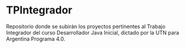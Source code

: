 # TPIntegrador
Repositorio donde se subirán los proyectos pertinentes al Trabajo Integrador del curso Desarrollador Java Inicial, dictado por la UTN para Argentina Programa 4.0.

